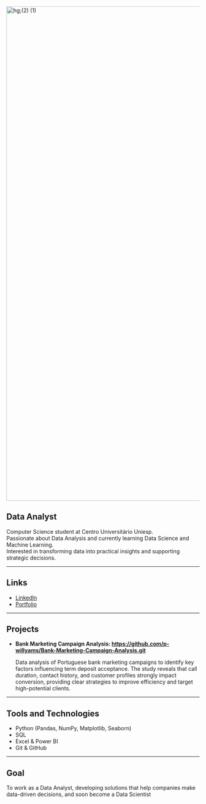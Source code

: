 <img width="4096" height="1288" alt="hg;(2) (1)" src="https://github.com/user-attachments/assets/1ddc542a-20a7-44e2-bf48-f12f4e75b202" />




## Data Analyst  

Computer Science student at Centro Universitário Uniesp.  
Passionate about Data Analysis and currently learning Data Science and Machine Learning.  
Interested in transforming data into practical insights and supporting strategic decisions.  

---

## Links  
- [LinkedIn](https://www.linkedin.com/in/patryck-willyams-90384017b/)
- [Portfolio](https://p-willyams.github.io/portfolio_projetos/)

---

## Projects  
- **Bank Marketing Campaign Analysis: https://github.com/p-willyams/Bank-Marketing-Campaign-Analysis.git**
  
  Data analysis of Portuguese bank marketing campaigns to identify key factors influencing term deposit acceptance. The study reveals that call duration, contact history, and customer profiles strongly impact 
  conversion, providing clear strategies to improve efficiency and target high-potential clients.

---

## Tools and Technologies  
- Python (Pandas, NumPy, Matplotlib, Seaborn)  
- SQL  
- Excel & Power BI  
- Git & GitHub  

---

## Goal  
To work as a Data Analyst, developing solutions that help companies make data-driven decisions, and soon become a Data Scientist


